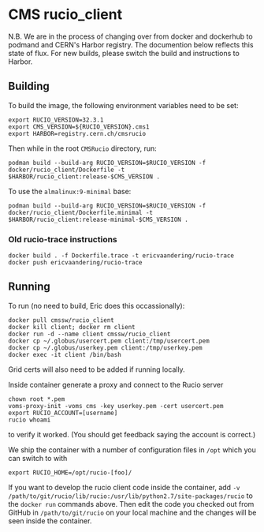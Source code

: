 # CMS rucio_client

N.B. We are in the process of changing over from docker and dockerhub to podmand and CERN's Harbor registry. 
The documention below reflects this state of flux. For new builds, please switch the build and instructions to Harbor.

## Building
To build the image, the following environment variables need to be set:
```
export RUCIO_VERSION=32.3.1
export CMS_VERSION=${RUCIO_VERSION}.cms1
export HARBOR=registry.cern.ch/cmsrucio
```

Then while in the root `CMSRucio` directory, run:
```
podman build --build-arg RUCIO_VERSION=$RUCIO_VERSION -f docker/rucio_client/Dockerfile -t $HARBOR/rucio_client:release-$CMS_VERSION .
```

To use the `almalinux:9-minimal` base:
```
podman build --build-arg RUCIO_VERSION=$RUCIO_VERSION -f docker/rucio_client/Dockerfile.minimal -t $HARBOR/rucio_client:release-minimal-$CMS_VERSION .
```

### Old rucio-trace instructions
```
docker build . -f Dockerfile.trace -t ericvaandering/rucio-trace
docker push ericvaandering/rucio-trace
```
    

## Running 
To run (no need to build, Eric does this occassionally):

    docker pull cmssw/rucio_client
    docker kill client; docker rm client
    docker run -d --name client cmssw/rucio_client
    docker cp ~/.globus/usercert.pem client:/tmp/usercert.pem
    docker cp ~/.globus/userkey.pem client:/tmp/userkey.pem
    docker exec -it client /bin/bash

Grid certs will also need to be added if running locally.

Inside container generate a proxy and connect to the Rucio server

    chown root *.pem
    voms-proxy-init -voms cms -key userkey.pem -cert usercert.pem 
    export RUCIO_ACCOUNT=[username]
    rucio whoami

to verify it worked. (You should get feedback saying the account is correct.)

We ship the container with a number of configuration files in `/opt` which you can switch to with

    export RUCIO_HOME=/opt/rucio-[foo]/

If you want to develop the rucio client code inside the container, add ```-v /path/to/git/rucio/lib/rucio:/usr/lib/python2.7/site-packages/rucio```
to the ```docker run``` commands above. Then edit the code you checked out from GitHub in ```/path/to/git/rucio```
on your local machine and the changes will be seen inside the container.
